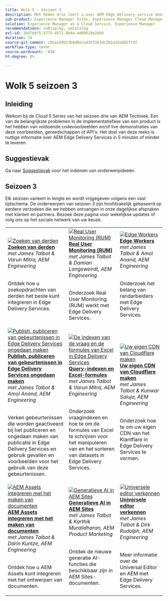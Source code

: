 ```yaml
---
title: Wolk 5 - Seizoen 3
description: Met Reden drie leert u over AEM Edge Delivery-service door diepgaande interviews met experts die aan gecompliceerde projecten hebben gewerkt
sub-product: Experience Manager Sites, Experience Manager Cloud Manager, Experience Manager Assets
solution: Experience Manager as a Cloud Service, Experience Manager
recommendations: noDisplay, noCatalog
exl-id: 3bd7b9f5-5775-4572-8b4a-4d09619e20b9
duration: 74
source-git-commit: cbba149b23b4d8ecad35f263dc282a3da481fc9f
workflow-type: tm+mt
source-wordcount: '416'
ht-degree: 0%

---
```


# Wolk 5 seizoen 3

## Inleiding

Welkom bij de Cloud 5 Series van het seizoen drie van AEM Techniek. Een van de belangrijkste problemen in de implementatiefase van een product is het hebben van voldoende codevoorbeelden en/of live demonstraties van deze voorbeelden, gereedschappen of API&#39;s. Het doel van deze reeks is nuttige informatie over AEM Edge Delivery Services in 5 minuten of minder te leveren.

## Suggestievak

Ga naar [Suggestievak](https://forms.office.com/r/74P5Xz4UH0) voor het indienen van onderwerpideeën.

## Seizoen 3

Elk seizoen varieert in lengte en wordt vrijgegeven volgens een vast tijdschema. De onderwerpen van seizoen 3 zijn hoofdzakelijk gebaseerd op eerdere verzoeken die we hebben ontvangen in onze dagelijkse afspraken met klanten en partners. Bezoek deze pagina voor wekelijkse updates of volg ons op het sociale netwerk van uw keuze.

<table>
    <tr>
        <td>
            <a href="./season-3/cloud5-3rd-party-search.md">
                <img alt="Zoeken van derden" src="https://video.tv.adobe.com/v/3427040?format=jpeg"/>
            </a>
            <div>
                <a href="./season-3/cloud5-3rd-party-search.md">
                <strong>Zoeken van derden</strong></a>        
                <br/><em>met James Talbot &amp; Varun Mitra, AEM Engineering</em>
            </div>
            <p>
                <br/>
                Ontdek hoe u zoekopdrachten van derden het beste kunt integreren in Edge Delivery Services.
            </p>
        </td>   
        <td>
            <a href="./season-3/cloud5-rum.md">
                <img alt="Real User Monitoring (RUM)" src="https://video.tv.adobe.com/v/3427495?format=jpeg"/>
            </a>
            <div>
                <a href="./season-3/cloud5-rum.md">
                <strong>Real User Monitoring (RUM)</strong></a>        
                <br/><em>met James Talbot &amp; Damian Langsweirdt, AEM Engineering</em>
            </div>
            <p>
                <br/>
                Onderzoek Real User Monitoring (RUM) werkt met Edge Delivery Services.
            </p>
        </td>   
        <!--
        <td>
            <a href="./season-3/cloud5-rum-explorer.md">
                <img alt="Real User Monitoring (RUM) Explorer" src="https://video.tv.adobe.com/v/3429772?format=jpeg"/>
            </a>
            <div>
                <a href="./season-3/cloud5-rum-explorer.md">
                <strong>Real User Monitoring (RUM) Explorer</strong></a>        
                <br/><em>with James Talbot & Damian Langsweirdt, AEM Engineering</em>
            </div>
            <p>
                <br/>
                Learn about Real User Monitoring (RUM) Explorer and how to access it.
            </p>
        </td>   
        -->
        <td>
            <a href="./season-3/cloud5-edge-workers.md">
                <img alt="Edge Workers" src="https://video.tv.adobe.com/v/3427589?format=jpeg"/>
            </a>
            <div>
                <a href="./season-3/cloud5-edge-workers.md">
                <strong>Edge Workers</strong></a>        
                <br/><em>met James Talbot &amp; Amol Anand, AEM Engineering</em>
            </div>
            <p>
                <br/>
                Onderzoek het belang van randarbeiders met Edge Delivery Services.
            </p>
        </td>   
    </tr>
    <tr>
        <td>
            <a href="./season-3/cloud5-publish-events.md">
                <img alt="Publish, publiceren van gebeurtenissen in Edge Delivery Services ongedaan maken" src="https://video.tv.adobe.com/v/3427681?format=jpeg"/>
            </a>
            <div>
                <a href="./season-3/cloud5-publish-events.md">
                <strong>Publish, publiceren van gebeurtenissen in Edge Delivery Services ongedaan maken</strong></a>        
                <br/><em>met James Talbot &amp; Amol Anand, AEM Engineering</em>
            </div>
            <p>
                <br/>
                Verken gebeurtenissen die worden geactiveerd bij het publiceren en ongedaan maken van publicatie in Edge Delivery Services en gebruik gevallen en voorbeelden voor het gebruik van deze gebeurtenissen.
            </p>
        </td>  
        <td>
            <a href="./season-3/cloud5-query-indexes.md">
                <img alt="De indexen van de vraag en de formules van Excel in Edge Delivery Services" src="https://video.tv.adobe.com/v/3427787?format=jpeg"/>
            </a>
            <div>
                <a href="./season-3/cloud5-query-indexes.md">
                <strong>Query-indexen en Excel-formules </strong></a>        
                <br/><em>met James Talbot &amp; Varun Mitra, AEM Engineering</em>
            </div>
            <p>
                <br/>
                Onderzoek vraagindexen en hoe te om de formules van Excel te schrijven voor het manipuleren van en het sorteren van datasets in Edge Delivery Services.
            </p>
        </td>  
        <td>
            <a href="./season-3/cloud5-byo-cloudflare-cdn.md">
                <img alt="Uw eigen CDN van Cloudflare maken" src="https://video.tv.adobe.com/v/3428100?format=jpeg"/>
            </a>
            <div>
                <a href="./season-3/cloud5-byo-cloudflare-cdn.md">
                <strong>Uw eigen CDN van Cloudflare maken</strong></a>        
                <br/><em>met James Talbot &amp; Kunwar Saluja, AEM Engineering</em>
            </div>
            <p>
                <br/>
                Onderzoek hoe te om uw eigen CDN van het Klantflare in Edge Delivery Services te vormen.
            </p>
        </td>           
    </tr>  
    <tr>
        <td>
            <a href="./season-3/cloud5-integrate-assets.md">
                <img alt="AEM Assets integreren met het maken van documenten" src="https://video.tv.adobe.com/v/3428302?format=jpeg"/>
            </a>
            <div>
                <a href="./season-3/cloud5-integrate-assets.md">
                <strong>AEM Assets integreren met het maken van documenten</strong></a>        
                <br/><em>met James Talbot &amp; Darin Kuntze, AEM Engineering</em>
            </div>
            <p>
                <br/>
                Ontdek hoe u AEM Assets kunt integreren met het ontwerpen van documenten.
            </p>
        </td>        
        <td>
            <a href="./season-3/cloud5-generative-ai-for-aem-sites.md">
                <img alt="Generatieve AI in AEM Sites" src="https://video.tv.adobe.com/v/3428436?format=jpeg"/>
            </a>
            <div>
                <a href="./season-3/cloud5-generative-ai-for-aem-sites.md">
                <strong>Generatieve AI in AEM Sites</strong></a>        
                <br/><em>met James Talbot &amp; Karthik Muralidharan, AEM Product Marketing</em>
            </div>
            <p>
                <br/>                
                Ontdek de nieuwe generatie AI-functies die beschikbaar zijn in AEM Sites-documenten.
            </p>
        </td>                
        <td>
            <a href="./season-3/cloud5-exploring-universal-editor.md">
                <img alt="Universele editor verkennen" src="https://video.tv.adobe.com/v/3429656?format=jpeg"/>
            </a>
            <div>
                <a href="./season-3/cloud5-exploring-universal-editor.md">
                <strong>Universele editor verkennen</strong></a>        
                <br/><em>met James Talbot &amp; Dirk Rudolph, AEM Engineering</em>
            </div>
            <p>
                <br/>                
                 Meer informatie over de Universal Editor en AEM met Edge Delivery Services.
            </p>
        </td>                    
    </tr>      
</table>
